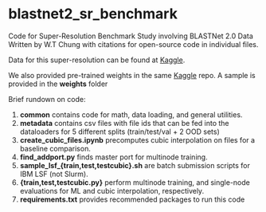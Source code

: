 # blastnet2_sr_benchmark
Code for Super-Resolution Benchmark Study involving BLASTNet 2.0 Data
Written by W.T Chung with citations for open-source code in individual files.

Data for this super-resolution can be found at [Kaggle](https://www.kaggle.com/datasets/waitongchung/blastnet-momentum-3d-sr-dataset).

We also provided pre-trained weights in the same [Kaggle](https://www.kaggle.com/datasets/waitongchung/blastnet-momentum-3d-sr-dataset) repo. A sample is provided in the **weights** folder

Brief rundown on code:
1. **common** contains code for math, data loading, and general utilities.
2. **metadata** contains csv files with file ids that can be fed into the dataloaders for 5 different splits (train/test/val + 2 OOD sets)
3. **create_cubic_files.ipynb** precomputes cubic interpolation on files for a baseline comparison.
4. **find_addport.py** finds master port for multinode training.
5. **sample_lsf_{train,test,testcubic}.sh** are batch submission scripts for IBM LSF (not Slurm).
6. **{train,test,testcubic.py}** perform multinode training, and single-node evaluations for ML and cubic interpolation, respectively.
7. **requirements.txt** provides recommended packages to run this code